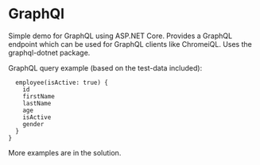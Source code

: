 # GraphQl
Simple demo for GraphQL using ASP.NET Core. Provides a GraphQL endpoint which can be used for GraphQL clients like ChromeiQL. 
Uses the graphql-dotnet package.

GraphQL query example (based on the test-data included):
```query {
  employee(isActive: true) {
    id
    firstName
    lastName
    age
    isActive
    gender
  }
}
```
More examples are in the solution.